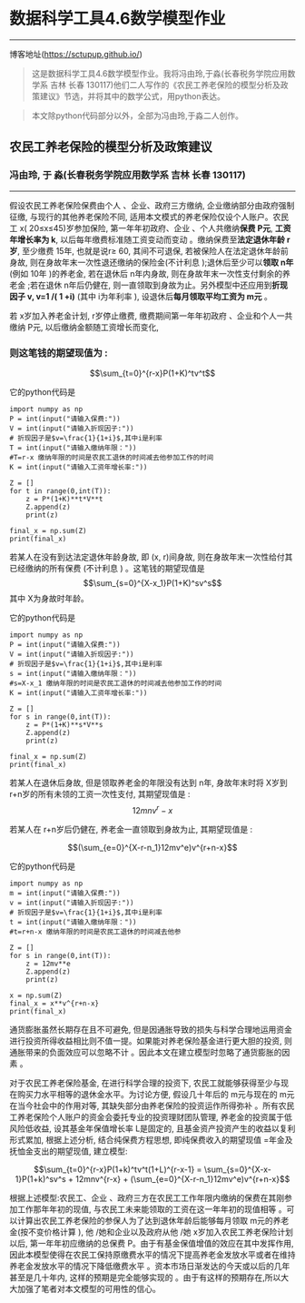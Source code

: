 # 数据科学工具4.6数学模型作业
---
博客地址(https://sctupup.github.io/)
> 这是数据科学工具4.6数学模型作业。我将冯由玲,于淼(长春税务学院应用数学系 吉林 长春 130117)他们二人写作的《农民工养老保险的模型分析及政策建议》节选，并将其中的数学公式，用python表达。

> 本文除python代码部分以外，全部为冯由玲,于淼二人创作。


## 农民工养老保险的模型分析及政策建议
### 冯由玲, 于 淼(长春税务学院应用数学系 吉林 长春 130117)
---
假设农民工养老保险保费由个人 、企业、政府三方缴纳, 企业缴纳部分由政府强制征缴, 与现行的其他养老保险不同, 适用本文模式的养老保险仅设个人账户。农民工 x( 20≤x≤45)岁参加保险, 第一年年初政府、企业 、个人共缴纳**保费 P元**, **工资年增长率为 k**, 以后每年缴费标准随工资变动而变动 。缴纳保费至**法定退休年龄 r岁**, 至少缴费 15年, 也就是说r≥ 60, 其间不可退保, 若被保险人在法定退休年龄前身故, 则在身故年末一次性退还缴纳的保险金(不计利息 );退休后至少可以**领取 n年** (例如 10年 )的养老金, 若在退休后 n年内身故, 则在身故年末一次性支付剩余的养老金 ;若在退休 n年后仍健在, 则一直领取到身故为止。另外模型中还应用到**折现因子 v, v=1 /( 1 +i)** (其中 i为年利率 ), 设退休后**每月领取平均工资为 m元** 。


若 x岁加入养老金计划, r岁停止缴费, 缴费期间第一年年初政府 、企业和个人一共缴纳 P元, 以后缴纳金额随工资增长而变化,
### 则这笔钱的期望现值为 :


$$\sum_{t=0}^{r-x}P(1+K)^tv^t$$

它的python代码是

    import numpy as np
    P = int(input("请输入保费:"))
    V = int(input("请输入折现因子:"))
    # 折现因子是$v=\frac{1}{1+i}$,其中i是利率
    T = int(input("请输入缴纳年限："))
    #T=r-x 缴纳年限的时间是农民工退休的时间减去他参加工作的时间
    K = int(input("请输入工资年增长率:"))

    Z = []
    for t in range(0,int(T)):
        z = P*(1+K)**t*V**t
        Z.append(z)
        print(z)

    final_x = np.sum(Z)
    print(final_x)

若某人在没有到达法定退休年龄身故, 即 (x, r)间身故, 则在身故年末一次性给付其已经缴纳的所有保费 (不计利息 ) 。这笔钱的期望现值是
$$\sum_{s=0}^{X-x_1}P(1+K)^sv^s$$
其中 X为身故时年龄。


它的python代码是

    import numpy as np
    P = int(input("请输入保费:"))
    V = int(input("请输入折现因子:"))
    # 折现因子是$v=\frac{1}{1+i}$,其中i是利率
    s = int(input("请输入缴纳年限："))
    #s=X-x_1 缴纳年限的时间是农民工退休的时间减去他参加工作的时间
    K = int(input("请输入工资年增长率:"))

    Z = []
    for s in range(0,int(T)):
        z = P*(1+K)**s*V**s
        Z.append(z)
        print(z)

    final_x = np.sum(Z)
    print(final_x)


若某人在退休后身故, 但是领取养老金的年限没有达到 n年, 身故年末时将 X岁到 r+n岁的所有未领的工资一次性支付, 其期望现值是 :
$$12mnv^r-x$$


若某人在 r+n岁后仍健在, 养老金一直领取到身故为止, 其期望现值是 :

$$(\sum_{e=0}^{X-r-n_1}12mv^e)v^{r+n-x}$$

它的python代码是

    import numpy as np
    m = int(input("请输入保费:"))
    v = int(input("请输入折现因子:"))
    # 折现因子是$v=\frac{1}{1+i}$,其中i是利率
    t = int(input("请输入缴纳年限："))
    #t=r+n-x 缴纳年限的时间是农民工退休的时间减去他参

    Z = []
    for s in range(0,int(T)):
        z = 12mv**e
        Z.append(z)
        print(z)

    x = np.sum(Z)
    final_x = x**v^{r+n-x}
    print(final_x)

通货膨胀虽然长期存在且不可避免, 但是因通胀导致的损失与科学合理地运用资金进行投资所得收益相比则不值一提。如果能对养老保险基金进行更大胆的投资, 则通胀带来的负面效应可以忽略不计 。因此本文在建立模型时忽略了通货膨胀的因素 。

对于农民工养老保险基金, 在进行科学合理的投资下, 农民工就能够获得至少与现在购买力水平相等的退休金水平。为讨论方便, 假设几十年后的 m元与现在的 m元在当今社会中的作用对等, 其缺失部分由养老保险的投资运作所得弥补 。所有农民工养老保险个人账户的资金会委托专业的投资理财团队管理, 养老金的投资属于低风险低收益, 设其基金年保值增长率 L是固定的, 且基金资产投资产生的收益以复利形式累加, 根据上述分析, 结合纯保费方程思想, 即纯保费收入的期望现值 =年金及抚恤金支出的期望现值, 建立模型:

$$\sum_{t=0}^{r-x}P(1+k)^tv^t(1+L)^{r-x-1} = \sum_{s=0}^{X-x-1}P(1+k)^sv^s + 12mnv^{r-x} + (\sum_{e=0}^{X-r-n_1}12mv^e)v^{r+n-x}$$

根据上述模型:农民工、企业 、政府三方在农民工工作年限内缴纳的保费在其刚参加工作那年年初的现值, 与农民工未来能领取的工资在这一年年初的现值相等 。可以计算出农民工养老保险的参保人为了达到退休年龄后能够每月领取 m元的养老金(按不变价格计算 ), 他 /她和企业以及政府从他 /她 x岁加入农民工养老保险计划以后, 第一年年初应缴纳的总保费 P。由于有基金保值增值的效应在其中发挥作用, 因此本模型使得在农民工保持原缴费水平的情况下提高养老金发放水平或者在维持养老金发放水平的情况下降低缴费水平 。资本市场日渐发达的今天或以后的几年甚至是几十年内, 这样的预期是完全能够实现的 。由于有这样的预期存在,所以大大加强了笔者对本文模型的可用性的信心。







